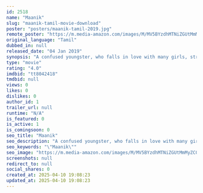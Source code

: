 ```yaml
---
id: 2518
name: "Maanik"
slug: "maanik-tamil-movie-download"
poster: "posters/maanik-tamil-2019.jpg"
remote_poster: "https://m.media-amazon.com/images/M/MV5BYzdhMTNiZGUtMmMyZC00ZGIyLTliNzktNWVjNTFlOTJmYTUyXkEyXkFqcGdeQXVyMzYxOTQ3MDg@._V1_SX300.jpg"
original_language: "Tamil"
dubbed_in: null
released_date: "04 Jan 2019"
synopsis: "A confused youngster, who falls in love with many girls, struggles hard to change his ill fate."
type: "movie"
rating: "4.0"
imdbid: "tt8042418"
tmdbid: null
views: 0
likes: 0
dislikes: 0
author_id: 1
trailer_url: null
runtime: "N/A"
is_featured: 0
is_active: 1
is_comingsoon: 0
seo_title: "Maanik"
seo_description: "A confused youngster, who falls in love with many girls, struggles hard to change his ill fate."
seo_keywords: "\"Maanik\""
seo_image: "https://m.media-amazon.com/images/M/MV5BYzdhMTNiZGUtMmMyZC00ZGIyLTliNzktNWVjNTFlOTJmYTUyXkEyXkFqcGdeQXVyMzYxOTQ3MDg@._V1_SX300.jpg"
screenshots: null
redirect_to: null
social_shares: 0
created_at: 2025-04-10 19:08:23
updated_at: 2025-04-10 19:08:23
---
```


